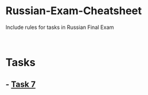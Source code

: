 # Russian-Exam-Cheatsheet
Include rules for tasks in Russian Final Exam

<br/>

# Tasks 

## - [Task 7](./CheatSheets/7%20задание.md)
